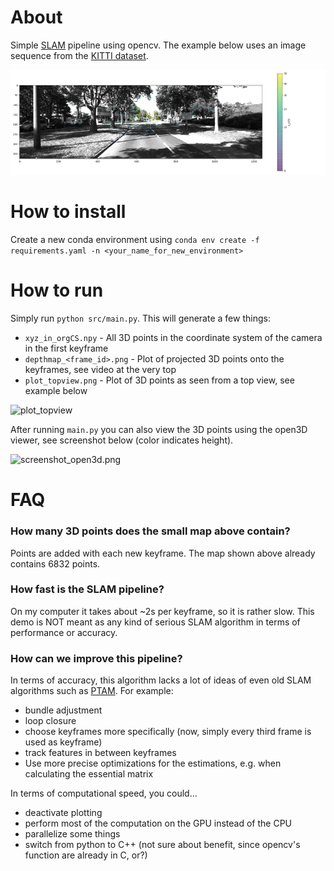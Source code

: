 # About

Simple [SLAM](https://en.wikipedia.org/wiki/Simultaneous_localization_and_mapping) pipeline using opencv. The example below uses an image sequence from the [KITTI dataset](http://www.cvlibs.net/datasets/kitti/raw_data.php).

![Video of images including estimated 3D points](output.gif)



# How to install
Create a new conda environment using
`conda env create -f requirements.yaml -n <your_name_for_new_environment>`

# How to run
Simply run `python src/main.py`. This will generate a few things:

- `xyz_in_orgCS.npy` - All 3D points in the coordinate system of the camera in the first keyframe 
- `depthmap_<frame_id>.png` - Plot of projected 3D points onto the keyframes, see video at the very top
- `plot_topview.png` - Plot of 3D points as seen from a top view, see example below

<img alt='plot_topview' src='output/plot_topview.png' height=300>




After running `main.py` you can also view the 3D points using the open3D viewer, see screenshot below (color indicates height).

<img src='output/screenshot_open3d.png' alt='screenshot_open3d.png' height=300>



# FAQ

### How many 3D points does the small map above contain?

Points are added with each new keyframe. The map shown above already contains 6832 points.

### How fast is the SLAM pipeline?

On my computer it takes about ~2s per keyframe, so it is rather slow. This demo is NOT meant as any kind of serious SLAM algorithm in terms of performance or accuracy. 

### How can we improve this pipeline?

In terms of accuracy, this algorithm lacks a lot of ideas of even old SLAM algorithms such as [PTAM](http://www.robots.ox.ac.uk/~gk/PTAM/). For example:

- bundle adjustment
- loop closure
- choose keyframes more specifically (now, simply every third frame is used as keyframe)
- track features in between keyframes
- Use more precise optimizations for the estimations, e.g. when calculating the essential matrix



In terms of computational speed, you could...

- deactivate plotting
- perform most of the computation on the GPU instead of the CPU
- parallelize some things
- switch from python to C++ (not sure about benefit, since opencv's function are already in C, or?)
